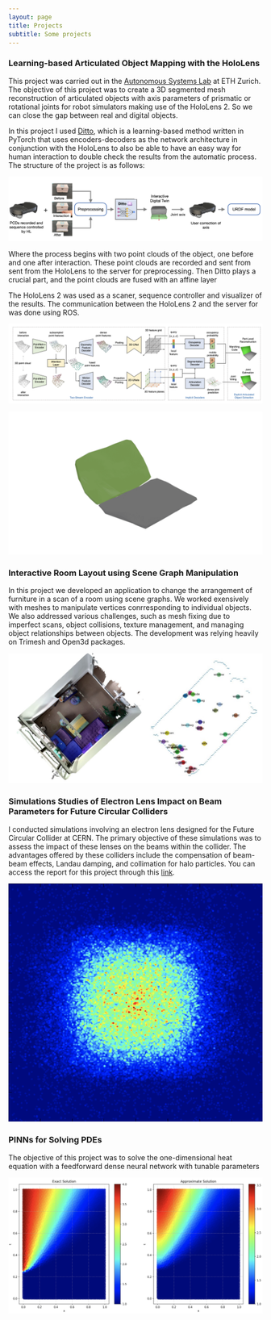 ```yaml
---
layout: page
title: Projects
subtitle: Some projects
---
```



### Learning-based Articulated Object Mapping with the HoloLens
This project was carried out in the [Autonomous Systems Lab](https://asl.ethz.ch) at ETH Zurich.
The objective of this project was to create a 3D segmented mesh reconstruction of articulated objects with axis parameters of prismatic or rotational joints for robot simulators making use of the HoloLens 2. So we can close the gap between real and digital objects. 

In this project I used [Ditto](https://github.com/UT-Austin-RPL/Ditto), which is a learning-based method written in PyTorch that uses encoders-decoders as the network architecture in conjunction with the HoloLens to also be able to have an easy way for human interaction to double check the results from the automatic process. The structure of the project is as follows:

![](/assets/img/Process_HoloLens.png)

Where the process begins with two point clouds of the object, one before and one after interaction. These point clouds are recorded and sent from sent from the HoloLens to the server for preprocessing. Then Ditto plays a crucial part, and the point clouds are fused with an affine layer 

The HoloLens 2 was used as a scaner, sequence controller and visualizer of the results. The communication between the HoloLens 2 and the server for was done using ROS.


![](/assets/img/Ditto_Arch.png)


![](/assets/img/URDF_GIF.gif)


### Interactive Room Layout using Scene Graph Manipulation

In this project we developed an application to change the arrangement of furniture in a scan of a room using scene graphs. We worked exensively with meshes to manipulate vertices conrresponding to individual objects. We also addressed various challenges, such as mesh fixing due to imperfect scans, object collisions, texture management, and managing object relationships between objects.
The development was relying heavily on Trimesh and Open3d packages.

![](/assets/img/3dVision.png)

### Simulations Studies of Electron Lens Impact on Beam Parameters for Future Circular Colliders


I conducted simulations involving an electron lens designed for the Future Circular Collider at CERN. The primary objective of these simulations was to assess the impact of these lenses on the beams within the collider. The advantages offered by these colliders include the compensation of beam-beam effects, Landau damping, and collimation for halo particles. You can access the report for this project through this [link](https://cds.cern.ch/record/2635161?ln=es).

![](/assets/img/BEAM.png)


### PINNs for Solving PDEs

The objective of this project was to solve the one-dimensional heat equation with a feedforward dense neural network with tunable parameters

![](/assets/img/PINNs.png)


